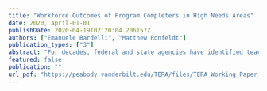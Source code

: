 ```yaml
---
title: "Workforce Outcomes of Program Completers in High Needs Areas"
date: 2020, April-01-01
publishDate: 2020-04-19T02:20:04.206157Z
authors: ["Emanuele Bardelli", "Matthew Ronfeldt"]
publication_types: ["3"]
abstract: "For decades, federal and state agencies have identified teacher shortages in high-needs areas (HNAs), including science, mathematics, and special education, as a critical problem. Many states have implemented policies and practices to recruit HNA endorsed teachers, but little is known about how their workforce outcomes compare with other teachers. Leveraging statewide longitudinal data in Tennessee, we observe that the number of teachers who receive HNA endorsements has increased over time even as the overall number of teachers prepared in the state has declined. HNA teachers are employed at higher rates and retained at similar rates as other teachers. HNA teachers have similar student achievement gains as non-HNA teachers. Though HNA and non-HNA teachers also have similar first-year observation ratings, STEM and special education teachers improve at slower rates subsequently. Overall, findings suggest that efforts in Tennessee to recruit, prepare, and retain teachers with HNA endorsements have mostly been successful."
featured: false
publication: ""
url_pdf: "https://peabody.vanderbilt.edu/TERA/files/TERA_Working_Paper_2020-01.pdf"
---
```


